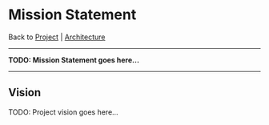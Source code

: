 # Mission Statement

Back to [Project](../README.md) | [Architecture](README.md)

---

**TODO: Mission Statement goes here...**

---

## Vision

TODO: Project vision goes here...
